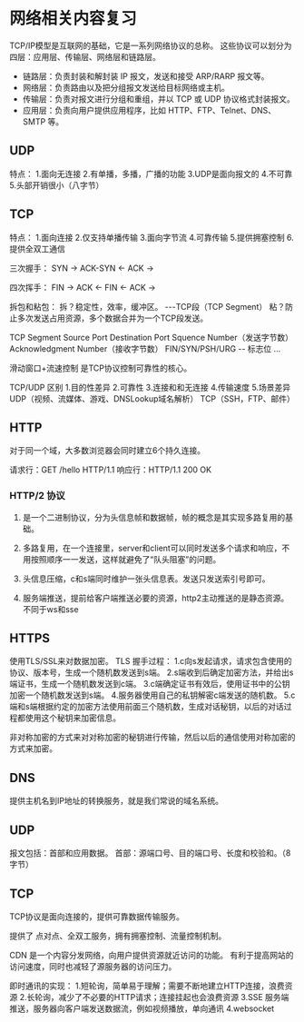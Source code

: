 # 网络相关内容复习
TCP/IP模型是互联网的基础，它是一系列网络协议的总称。
这些协议可以划分为四层：应用层、传输层、网络层和链路层。

* 链路层：负责封装和解封装 IP 报文，发送和接受 ARP/RARP 报文等。
* 网络层：负责路由以及把分组报文发送给目标网络或主机。
* 传输层：负责对报文进行分组和重组，并以 TCP 或 UDP 协议格式封装报文。
* 应用层：负责向用户提供应用程序，比如 HTTP、FTP、Telnet、DNS、SMTP 等。


## UDP
特点：
1.面向无连接
2.有单播，多播，广播的功能
3.UDP是面向报文的
4.不可靠
5.头部开销很小（八字节）

## TCP
特点：
1.面向连接
2.仅支持单播传输
3.面向字节流
4.可靠传输
5.提供拥塞控制
6.提供全双工通信

三次握手：
SYN     ->
ACK-SYN <-
ACK     ->

四次挥手：
FIN ->
ACK <-
FIN <-
ACK ->

拆包和粘包：
拆？稳定性，效率，缓冲区。 ---TCP段（TCP Segment）
粘？防止多次发送占用资源，多个数据合并为一个TCP段发送。

TCP Segment
Source Port  Destination Port
Squence Number（发送字节数） 
Acknowledgment Number（接收字节数）
FIN/SYN/PSH/URG  -- 标志位
...

滑动窗口+流速控制
是TCP协议控制可靠性的核心。


TCP/UDP 区别
1.目的性差异
2.可靠性
3.连接和和无连接
4.传输速度
5.场景差异
UDP（视频、流媒体、游戏、DNSLookup域名解析）
TCP（SSH，FTP、邮件）

## HTTP
对于同一个域，大多数浏览器会同时建立6个持久连接。

请求行：GET /hello HTTP/1.1
响应行：HTTP/1.1 200 OK

### HTTP/2 协议
1. 是一个二进制协议，分为头信息帧和数据帧，帧的概念是其实现多路复用的基础。

2. 多路复用，在一个连接里，server和client可以同时发送多个请求和响应，不用按照顺序一一发送，这样就避免了“队头阻塞”的问题。

3. 头信息压缩，c和s端同时维护一张头信息表。发送只发送索引号即可。

4. 服务端推送，提前给客户端推送必要的资源，http2主动推送的是静态资源。不同于ws和sse

## HTTPS
使用TLS/SSL来对数据加密。
TLS 握手过程：
1.c向s发起请求，请求包含使用的协议、版本号，生成一个随机数发送到s端。
2.s端收到后确定加密方法，并给出s端证书，生成一个随机数发送到c端。
3.c端确定证书有效后，使用证书中的公钥加密一个随机数发送到s端。
4.服务器使用自己的私钥解密c端发送的随机数。
5.c端和s端根据约定的加密方法使用前面三个随机数，生成对话秘钥，以后的对话过程都使用这个秘钥来加密信息。

非对称加密的方式来对对称加密的秘钥进行传输，然后以后的通信使用对称加密的方式来加密。

## DNS
提供主机名到IP地址的转换服务，就是我们常说的域名系统。


## UDP
报文包括：首部和应用数据。
首部：源端口号、目的端口号、长度和校验和。（8字节）


## TCP
TCP协议是面向连接的，提供可靠数据传输服务。

提供了 点对点、全双工服务，拥有拥塞控制、流量控制机制。

CDN 是一个内容分发网络，向用户提供资源就近访问的功能。
有利于提高网站的访问速度，同时也减轻了源服务器的访问压力。

即时通讯的实现：
1.短轮询，简单易于理解；需要不断地建立HTTP连接，浪费资源
2.长轮询，减少了不必要的HTTP请求；连接挂起也会浪费资源
3.SSE 服务端推送，服务器向客户端发送数据流，例如视频播放，单向通讯
4.websocket
